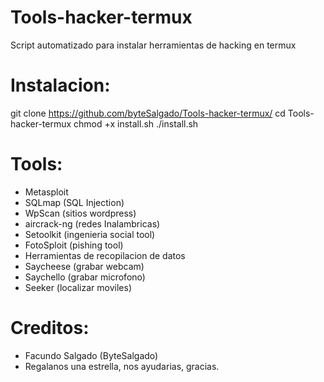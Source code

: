 # Tools-hacker-termux

Script automatizado para instalar herramientas de hacking en termux

# Instalacion:

git clone https://github.com/byteSalgado/Tools-hacker-termux/
cd Tools-hacker-termux
chmod +x install.sh
./install.sh

# Tools:

* Metasploit
* SQLmap (SQL Injection)
* WpScan (sitios wordpress)
* aircrack-ng (redes Inalambricas)
* Setoolkit (ingenieria social tool)
* FotoSploit (pishing tool)
* Herramientas de recopilacion de datos
* Saycheese (grabar webcam)
* Saychello (grabar microfono)
* Seeker (localizar moviles)

# Creditos:

* Facundo Salgado (ByteSalgado)
* Regalanos una estrella, nos ayudarias, gracias.
